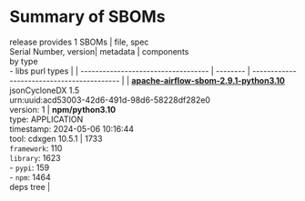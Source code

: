 Summary of SBOMs
=======

release provides 1 SBOMs
| file, spec<br>Serial Number, version| metadata | components<br>by type<br>- libs purl types |
| ----------------------------------- | -------- | ------------------------------------------ |
| **[apache-airflow-sbom-2.9.1-python3.10](pypi/apache-airflow/2.9.1/apache-airflow-sbom-2.9.1-python3.10.json)**<br>jsonCycloneDX 1.5<br>urn:uuid:acd53003-42d6-491d-98d6-58228df282e0<br>version: 1 | **npm/python3.10**<br>type: APPLICATION<br>timestamp: 2024-05-06 10:16:44<br>tool: cdxgen 10.5.1 | 1733<br>`framework`: 110<br>`library`: 1623 <br>- `pypi`: 159<br>- `npm`: 1464 <br>deps tree |
